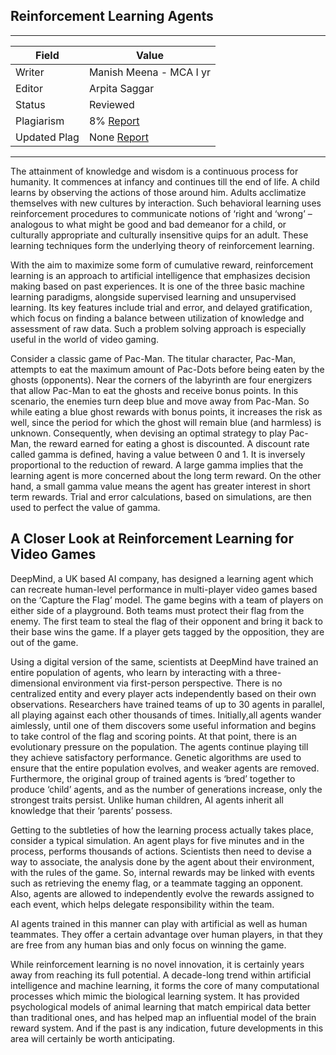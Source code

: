 ## Reinforcement Learning Agents

---
| Field | Value |
|----|----|
| Writer | Manish Meena - MCA I yr|
| Editor | Arpita Saggar |
| Status | Reviewed |
| Plagiarism | 8% [Report](./plag-reports/plag-reinforcement-learning-agents.pdf) |
| Updated Plag | None [Report](./plag-reports/plag-v2-reinforcement-learning-agents.pdf) |
---

The attainment of knowledge and wisdom is a continuous process for humanity. It commences at infancy and continues till the end of life. A child learns by observing the actions of those around him. Adults acclimatize themselves with new cultures by interaction. Such behavioral learning uses reinforcement procedures to communicate notions of ‘right and ‘wrong’ – analogous to what might be good and bad demeanor for a child, or culturally appropriate and culturally insensitive quips for an adult. These learning techniques form the underlying theory of reinforcement learning.

With the aim to maximize some form of cumulative reward, reinforcement learning is an approach to artificial intelligence that emphasizes decision making based on past experiences. It is one of the three basic machine learning paradigms, alongside supervised learning and unsupervised learning. Its key features include trial and error, and delayed gratification, which focus on finding a balance between utilization of knowledge and assessment of raw data. Such a problem solving approach is especially useful in the world of video gaming.

Consider a classic game of Pac-Man. The titular character, Pac-Man, attempts to eat the maximum amount of Pac-Dots before being eaten by the ghosts (opponents). Near the corners of the labyrinth are four energizers that allow Pac-Man to eat the ghosts and receive bonus points. In this scenario, the enemies turn deep blue and move away from Pac-Man. So while eating a blue ghost rewards with bonus points, it increases the risk as well, since the period for which the ghost will remain blue (and harmless) is unknown. Consequently, when devising an optimal strategy to play Pac-Man, the reward earned for eating a ghost is discounted. A discount rate called gamma is defined, having a value between 0 and 1. It is inversely proportional to the reduction of reward. A large gamma implies that the learning agent is more concerned about the long term reward. On the other hand, a small gamma value means the agent has greater interest in short term rewards. Trial and error calculations, based on simulations, are then used to perfect the value of gamma.

## A Closer Look at Reinforcement Learning for Video Games

DeepMind, a UK based AI company, has designed a learning agent which can recreate human-level performance in multi-player video games based on the ‘Capture the Flag’ model. The game begins with a team of players on either side of a playground. Both teams must protect their flag from the enemy. The first team to steal the flag of their opponent and bring it back to their base wins the game. If a player gets tagged by the opposition, they are out of the game.

Using a digital version of the same, scientists at DeepMind have trained an entire population of agents, who learn by interacting with a three-dimensional environment via first-person perspective. There is no centralized entity and every player acts independently based on their own observations. Researchers have trained teams of up to 30 agents in parallel, all playing against each other thousands of times. Initially,all agents wander aimlessly, until one of them discovers some useful information and begins to take control of the flag and scoring points. At that point, there is an evolutionary pressure on the population. The agents continue playing till they achieve satisfactory performance. Genetic algorithms are used to ensure that the entire population evolves, and weaker agents are removed. Furthermore, the original group of trained agents is ‘bred’ together to produce ‘child’ agents, and as the number of generations increase, only the strongest traits persist. Unlike human children, AI agents inherit all knowledge that their ‘parents’ possess.

Getting to the subtleties of how the learning process actually takes place, consider a typical simulation. An agent plays for five minutes and in the process, performs thousands of actions. Scientists then need to devise a way to associate, the analysis done by the agent about their environment, with the rules of the game. So, internal rewards may be linked with events such as retrieving the enemy flag, or a teammate tagging an opponent. Also, agents are allowed to independently evolve the rewards assigned to each event, which helps delegate responsibility within the team.

AI agents trained in this manner can play with artificial as well as human teammates. They offer a certain advantage over human players, in that they are free from any human bias and only focus on winning the game.




While reinforcement learning is no novel innovation, it is certainly years away from reaching its full potential. A decade-long trend within artificial intelligence and machine learning, it forms the core of many computational processes which mimic the biological learning system. It has provided psychological models of animal learning that match empirical data better than traditional ones, and has helped map an influential model of the brain reward system. And if the past is any indication, future developments in this area will certainly be worth anticipating.
